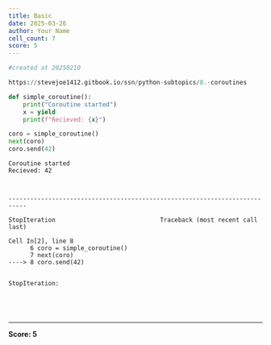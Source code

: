 ```yaml
---
title: Basic
date: 2025-03-26
author: Your Name
cell_count: 7
score: 5
---
```


```python
#created at 20250210
```


```python
https://stevejoe1412.gitbook.io/ssn/python-subtopics/8.-coroutines
```


```python
def simple_coroutine():
    print("Coroutine started")
    x = yield
    print(f"Recieved: {x}")

coro = simple_coroutine()
next(coro)
coro.send(42)
```

    Coroutine started
    Recieved: 42



    ---------------------------------------------------------------------------

    StopIteration                             Traceback (most recent call last)

    Cell In[2], line 8
          6 coro = simple_coroutine()
          7 next(coro)
    ----> 8 coro.send(42)


    StopIteration: 



```python

```


```python

```


```python

```


```python

```


---
**Score: 5**